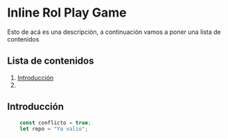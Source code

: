 # Inline Rol Play Game
Esto de acá es una descripción, a continuación vamos a poner una lista de contenidos

## Lista de contenidos
1. [Introducción](#Intro)
2. 

<h2 id="Intro">Introducción</h2>

```js
    const conflicto = true;
    let repo = "Ya valio";
```

